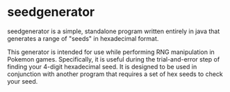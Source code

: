 # seedgenerator

seedgenerator is a simple, standalone program written entirely in java that generates a range of "seeds" in hexadecimal format.

This generator is intended for use while performing RNG manipulation in Pokemon games. Specifically, it is useful during the trial-and-error step of finding your 4-digit hexadecimal seed. It is designed to be used in conjunction with another program that requires a set of hex seeds to check your seed.

